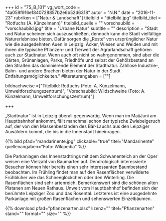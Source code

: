 +++
id = "75_B_101"
vg_wort_code = "4a059f916e1840728857b2e6b52d6318"
autor = "N.N."
date = "2016-11-23"
rubriken = ["Natur & Landschaft"]
titelbild = "titelbild.jpg"
titelbild_titel = "Rotfuchs (A. Künzelmann)"
titelbild_quelle = ""
vorschaubild = "vorschaubild.jpg"
title = "Urbane Natur"
subtitle = ""
description = "Stadt und Natur scheinen sich auszuschließen, dennoch kann die Stadt vielfältige Naturerlebnisse bieten. Dafür sorgen die „Reste“ von ursprünglicher Natur wie die ausgedehnten Auen in Leipzig. Äcker, Wiesen und Weiden und mit ihnen die typische Pflanzen- und Tierwelt der Agrarlandschaft gehören auch zur Stadtnatur. Wenn auch oft nicht so wahrgenommen, sind aber die Gärten, Grünanlagen, Parks, Friedhöfe und selbst der Gehölzbestand an den Straßen das dominierende Element der Stadtnatur. Zahllose Industrie-, Bahn- und andere Brachen bieten der Natur in der Stadt Entfaltungsmöglichkeiten."
#literaturangaben = [""]

bildnachweise =["Titelbild: Rotfuchs (Foto: A. Künzelmann, Umweltforschungszentrum)", "Vorschaubild: Wildschweine (Foto: A. Künzelmann, Umweltforschungszentrum)"] 

+++

„Stadtnatur“ ist in Leipzig überall gegenwärtig. Wenn man im Mai/Juni am Hauptbahnhof ankommt, fällt manchmal schon der typische Zwiebelgeruch auf, der von den Massenbeständen des Bär-Lauchs aus den Leipziger Auwäldern kommt, die bis in die Innenstadt hineinragen. 

{{% bild pfad="mandarinente.jpg" clickable="true" titel="Mandarinente" quellenangaben="Foto: Wikipedia" %}}

Die Parkanlagen des Innenstadtrings mit dem Schwanenteich an der Oper weisen eine Vielzahl von Baumarten auf. Dendrologisch interessierte Besucher können hier bereits einen sehr interessanten Baumbestand beobachten. Im Frühling findet man auf den Rasenflächen verwilderte Frühblüher wie das Schneeglöckchen oder den Winterling. Die Rasenflächen sind sehr artenreich. Bemerkenswert sind die schönen alten Platanen am Neuen Rathaus. 
Unweit vom Hauptbahnhof befinden sich der berühmte Leipziger Zoo und das Rosental. Letzteres ist eine ausgedehnte Parkanlage mit großen Rasenflächen und sehenswerten Einzelbäumen.
 
{{% download pfad="pflanzenarten.xlsx" lizenz="" titel="Pflanzenarten" stand="" format="" size="" %}}